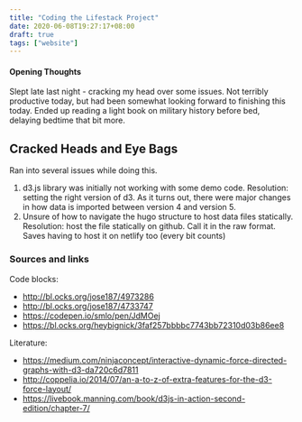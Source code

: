 ```yaml
---
title: "Coding the Lifestack Project"
date: 2020-06-08T19:27:17+08:00
draft: true	
tags: ["website"]
---
```


#### Opening Thoughts

Slept late last night - cracking my head over some issues. Not terribly productive today, but had been somewhat looking forward to finishing this today. Ended up reading a light book on military history before bed, delaying bedtime that bit more. 



## Cracked Heads and  Eye Bags

Ran into several issues while doing this.

1. d3.js library was initially not working with some demo code. Resolution: setting the right version of d3. As it turns out, there were major changes in how data is imported between version 4 and version 5.
2. Unsure of how to navigate the hugo structure to host data files statically. Resolution: host the file statically on github. Call it in the raw format. Saves having to host it on netlify too (every bit counts)

### Sources and links

Code blocks: 

- http://bl.ocks.org/jose187/4973286
- http://bl.ocks.org/jose187/4733747
- https://codepen.io/smlo/pen/JdMOej
- https://bl.ocks.org/heybignick/3faf257bbbbc7743bb72310d03b86ee8

Literature:

- https://medium.com/ninjaconcept/interactive-dynamic-force-directed-graphs-with-d3-da720c6d7811
- http://coppelia.io/2014/07/an-a-to-z-of-extra-features-for-the-d3-force-layout/
- https://livebook.manning.com/book/d3js-in-action-second-edition/chapter-7/





